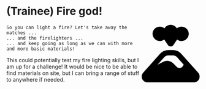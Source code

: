 # (Trainee) Fire god!

<svg style="width:30%; float:right;" xmlns="http://www.w3.org/2000/svg" viewBox="0 0 512 512"><!--!Font Awesome Free 6.7.2 by @fontawesome - https://fontawesome.com License - https://fontawesome.com/license/free Copyright 2025 Fonticons, Inc.--><path d="M160 144c-35.3 0-64-28.7-64-64s28.7-64 64-64c15.7 0 30 5.6 41.2 15C212.4 12.4 232.7 0 256 0s43.6 12.4 54.8 31C322 21.6 336.3 16 352 16c35.3 0 64 28.7 64 64s-28.7 64-64 64c-14.7 0-28.3-5-39.1-13.3l-32 48C275.3 187 266 192 256 192s-19.3-5-24.9-13.3l-32-48C188.3 139 174.7 144 160 144zM144 352l48.4-24.2c10.2-5.1 21.6-7.8 33-7.8c19.6 0 38.4 7.8 52.2 21.6l32.5 32.5c6.3 6.3 14.9 9.9 23.8 9.9c11.3 0 21.8-5.6 28-15l9.7-14.6-58.9-66.3c-9.1-10.2-22.2-16.1-35.9-16.1l-41.8 0c-13.7 0-26.8 5.9-35.9 16.1l-59.9 67.4L144 352zm19.4-95.8c18.2-20.5 44.3-32.2 71.8-32.2l41.8 0c27.4 0 53.5 11.7 71.8 32.2l150.2 169c8.5 9.5 13.2 21.9 13.2 34.7c0 28.8-23.4 52.2-52.2 52.2L52.2 512C23.4 512 0 488.6 0 459.8c0-12.8 4.7-25.1 13.2-34.7l150.2-169z"/></svg>

    So you can light a fire? Let's take away the matches ...
    ... and the firelighters ...
    ... and keep going as long as we can with more and more basic materials!

This could potentially test my fire lighting skills, but I am up for a challenge! It would be nice to be able to find materials on site, but I can bring a range of stuff to anywhere if needed.